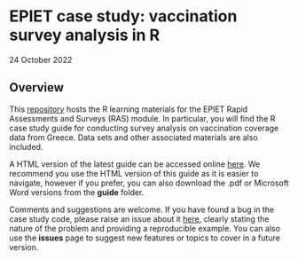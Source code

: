 EPIET case study: vaccination survey analysis in R
================
24 October 2022

<!-- README.md is generated from README.Rmd. Please edit that file -->

## Overview

This [repository](https://github.com/EPIET/RapidAssessmentSurveys) hosts
the R learning materials for the EPIET Rapid Assessments and Surveys
(RAS) module. In particular, you will find the R case study guide for
conducting survey analysis on vaccination coverage data from Greece.
Data sets and other associated materials are also included.

A HTML version of the latest guide can be accessed online
[here](https://epiet.github.io/RapidAssessmentSurveys/VCE_R_guide_2022.html).
We recommend you use the HTML version of this guide as it is easier to
navigate, however if you prefer, you can also download the .pdf or
Microsoft Word versions from the **guide** folder.

Comments and suggestions are welcome. If you have found a bug in the
case study code, please raise an issue about it
[here](https://github.com/EPIET/RapidAssessmentSurveys/issues), clearly
stating the nature of the problem and providing a reproducible example.
You can also use the **issues** page to suggest new features or topics
to cover in a future version.
